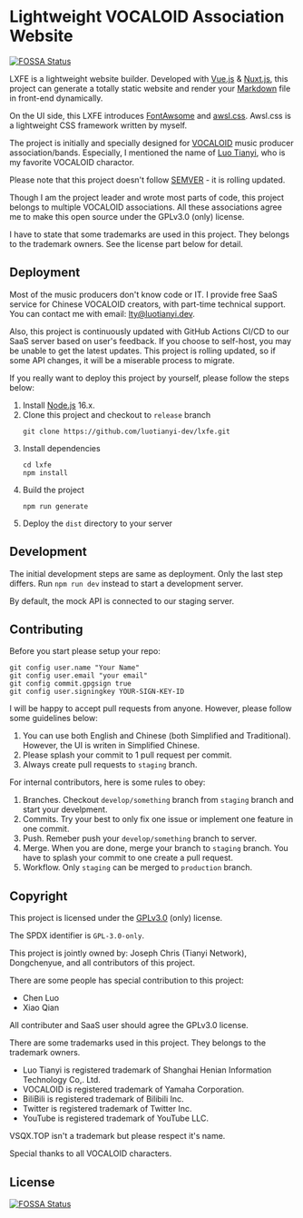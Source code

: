 # Lightweight VOCALOID Association Website
[![FOSSA Status](https://app.fossa.com/api/projects/git%2Bgithub.com%2Fluotianyi-dev%2Flxfe.svg?type=shield)](https://app.fossa.com/projects/git%2Bgithub.com%2Fluotianyi-dev%2Flxfe?ref=badge_shield)


LXFE is a lightweight website builder. Developed with [Vue.js](https://vuejs.org/) & [Nuxt.js](https://nuxtjs.org/), this project can generate a totally static website and render your [Markdown](https://en.wikipedia.org/wiki/Markdown) file in front-end dynamically.

On the UI side, this LXFE introduces [FontAwsome](https://fontawesome.com/) and [awsl.css](https://github.com/baobao1270/awsl.css). Awsl.css is a lightweight CSS framework written by myself.

The project is initially and specially designed for [VOCALOID](https://www.vocaloid.com/en/) music producer association/bands. Especially, I mentioned the name of [Luo Tianyi](https://en.wikipedia.org/wiki/Luo_Tianyi), who is my favorite VOCALOID charactor.

Please note that this project doesn't follow [SEMVER](https://semver.org/) - it is rolling updated.

Though I am the project leader and wrote most parts of code, this project belongs to multiple VOCALOID associations. All these associations agree me to make this open source under the GPLv3.0 (only) license.

I have to state that some trademarks are used in this project. They belongs to the trademark owners. See the license part below for detail.

## Deployment

Most of the music producers don't know code or IT. I provide free SaaS service for Chinese VOCALOID creators, with part-time technical support. You can contact me with email: [lty@luotianyi.dev](mailto:lty@luotianyi.dev).

Also, this project is continuously updated with GitHub Actions CI/CD to our SaaS server based on user's feedback. If you choose to self-host, you may be unable to get the latest updates. This project is rolling updated, so if some API changes, it will be a miserable process to migrate.

If you really want to deploy this project by yourself, please follow the steps below:

1. Install [Node.js](https://nodejs.org/en/download/) 16.x.
2. Clone this project and checkout to `release` branch
   ```shell
   git clone https://github.com/luotianyi-dev/lxfe.git
   ```
3. Install dependencies
   ```shell
   cd lxfe
   npm install
   ```
4. Build the project
   ```shell
   npm run generate
   ```
5. Deploy the `dist` directory to your server

## Development
The initial development steps are same as deployment. Only the last step differs. Run `npm run dev` instead to start a development server.

By default, the mock API is connected to our staging server.

## Contributing

Before you start please setup your repo:

```shell
git config user.name "Your Name"
git config user.email "your email"
git config commit.gpgsign true
git config user.signingkey YOUR-SIGN-KEY-ID
```



I will be happy to accept pull requests from anyone. However, please follow some guidelines below:
 1. You can use both English and Chinese (both Simplified and Traditional). However, the UI is writen in Simplified Chinese.
 2. Please splash your commit to 1 pull request per commit.
 3. Always create pull requests to `staging` branch.

For internal contributors, here is some rules to obey:
 1. Branches. Checkout `develop/something` branch from `staging` branch and start your develpment.
 2. Commits. Try your best to only fix one issue or implement one feature in one commit.
 3. Push. Remeber push your `develop/something` branch to server.
 4. Merge. When you are done, merge your branch to `staging` branch. You have to splash your commit to one create a pull request.
 5. Workflow. Only `staging` can be merged to `production` branch.

## Copyright
This project is licensed under the [GPLv3.0](https://www.gnu.org/licenses/gpl-3.0.en.html) (only) license.

The SPDX identifier is `GPL-3.0-only`.

This project is jointly owned by: Joseph Chris (Tianyi Network), Dongchenyue, and all contributors of this project.

There are some people has special contribution to this project:
 - Chen Luo
 - Xiao Qian

All contributer and SaaS user should agree the GPLv3.0 license.

There are some trademarks used in this project. They belongs to the trademark owners.
 - Luo Tianyi is registered trademark of Shanghai Henian Information Technology Co,. Ltd.
 - VOCALOID is registered trademark of Yamaha Corporation.
 - BiliBili is registered trademark of Bilibili Inc.
 - Twitter is registered trademark of Twitter Inc.
 - YouTube is registered trademark of YouTube LLC.

VSQX.TOP isn't a trademark but please respect it's name.

Special thanks to all VOCALOID characters.


## License
[![FOSSA Status](https://app.fossa.com/api/projects/git%2Bgithub.com%2Fluotianyi-dev%2Flxfe.svg?type=large)](https://app.fossa.com/projects/git%2Bgithub.com%2Fluotianyi-dev%2Flxfe?ref=badge_large)